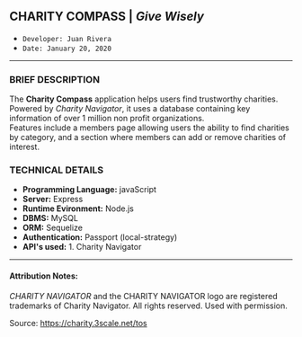 ## CHARITY COMPASS | *Give Wisely*

- ```Developer: Juan Rivera```
- ```Date: January 20, 2020```

*****

### BRIEF DESCRIPTION

The **Charity Compass** application helps users find trustworthy charities.  Powered by *Charity Navigator*, it uses a database containing key information of over 1 million non profit organizations.   
Features include a members page allowing users the ability to find charities by category, and a section where members can add or remove charities of interest. 


### TECHNICAL DETAILS

* **Programming Language:** javaScript
* **Server:** Express
* **Runtime Evironment:**  Node.js
* **DBMS:**  MySQL
* **ORM:**  Sequelize
* **Authentication:**  Passport (local-strategy)
* **API's used:** 1. Charity Navigator

*****

#### Attribution Notes:

*CHARITY NAVIGATOR* and the CHARITY NAVIGATOR logo are registered trademarks of Charity Navigator. All rights reserved. Used with permission.

Source:  https://charity.3scale.net/tos
